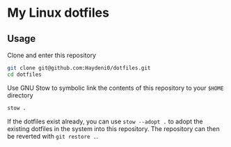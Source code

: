 # My Linux dotfiles

## Usage

Clone and enter this repository

```bash
git clone git@github.com:Haydeni0/dotfiles.git
cd dotfiles
```

Use GNU Stow to symbolic link the contents of this repository to your `$HOME` directory

```bash
stow .
```

If the dotfiles exist already, you can use `stow --adopt .` to adopt the existing dotfiles in the system into this repository. 
The repository can then be reverted with `git restore .`.
